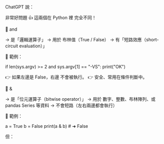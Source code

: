 ChatGPT 說：

非常好問題 👍
這兩個在 Python 裡 完全不同！

🔹 and

→ 是「邏輯運算子」
→ 用於 布林值（True / False）
→ 有「短路效應（short-circuit evaluation）」

📘 範例：

if len(sys.argv) >= 2 and sys.argv[1] == "-VS":
    print("OK")


👉 如果左邊是 False，右邊 不會被執行。
👉 安全、常用在條件判斷中。

🔹 &

→ 是「位元運算子（bitwise operator）」
→ 用於 數字、整數、布林陣列、或 pandas Series 等資料
→ 不會短路（左右兩邊都會執行）

📘 範例：

a = True
b = False
print(a & b)  # ➜ False


但：